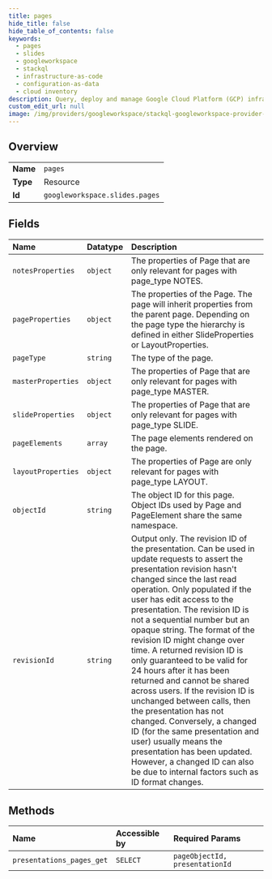 ```yaml
---
title: pages
hide_title: false
hide_table_of_contents: false
keywords:
  - pages
  - slides
  - googleworkspace    
  - stackql
  - infrastructure-as-code
  - configuration-as-data
  - cloud inventory
description: Query, deploy and manage Google Cloud Platform (GCP) infrastructure and resources using SQL
custom_edit_url: null
image: /img/providers/googleworkspace/stackql-googleworkspace-provider-featured-image.png
---
```

  
    

## Overview
<table><tbody>
<tr><td><b>Name</b></td><td><code>pages</code></td></tr>
<tr><td><b>Type</b></td><td>Resource</td></tr>
<tr><td><b>Id</b></td><td><code>googleworkspace.slides.pages</code></td></tr>
</tbody></table>

## Fields
| Name | Datatype | Description |
|:-----|:---------|:------------|
| `notesProperties` | `object` | The properties of Page that are only relevant for pages with page_type NOTES. |
| `pageProperties` | `object` | The properties of the Page. The page will inherit properties from the parent page. Depending on the page type the hierarchy is defined in either SlideProperties or LayoutProperties. |
| `pageType` | `string` | The type of the page. |
| `masterProperties` | `object` | The properties of Page that are only relevant for pages with page_type MASTER. |
| `slideProperties` | `object` | The properties of Page that are only relevant for pages with page_type SLIDE. |
| `pageElements` | `array` | The page elements rendered on the page. |
| `layoutProperties` | `object` | The properties of Page are only relevant for pages with page_type LAYOUT. |
| `objectId` | `string` | The object ID for this page. Object IDs used by Page and PageElement share the same namespace. |
| `revisionId` | `string` | Output only. The revision ID of the presentation. Can be used in update requests to assert the presentation revision hasn't changed since the last read operation. Only populated if the user has edit access to the presentation. The revision ID is not a sequential number but an opaque string. The format of the revision ID might change over time. A returned revision ID is only guaranteed to be valid for 24 hours after it has been returned and cannot be shared across users. If the revision ID is unchanged between calls, then the presentation has not changed. Conversely, a changed ID (for the same presentation and user) usually means the presentation has been updated. However, a changed ID can also be due to internal factors such as ID format changes. |
## Methods
| Name | Accessible by | Required Params |
|:-----|:--------------|:----------------|
| `presentations_pages_get` | `SELECT` | `pageObjectId, presentationId` |
